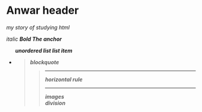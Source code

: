 <h1>Anwar header<h6>
<p> my story of studying html</p>
<i>italic<i>
<b>Bold<b>
<a>The anchor<a>
<ul> unordered list list item<li>
<blockquote>blockquote <blockquote>
<hr>horizontal rule<hr>
<img>images<img>
<div>division<div>
